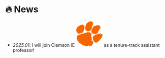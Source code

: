 # 🔥 News
- *2025.01*: I will join Clemson IE <img src='./images/clemson.png' style='width: 6em;'> as a tenure-track assistant professor!

